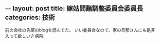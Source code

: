 --
layout: post
title: 嫁姑問題調整委員会委員長
categories: 技術
--

前の会社の先輩のblogを読んでた。
いい委員会なので、家の旦那さんにも是非入って欲しい♪
<a href="http://weblog.rukihena.com/archives/2005/09/post_185.html" target="_blank">病院</a>

